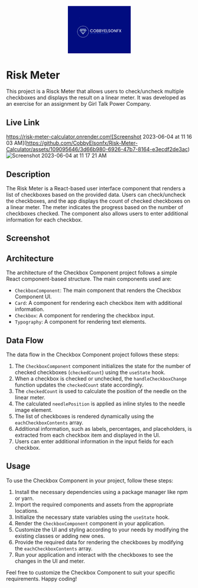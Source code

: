 
<div align="center">
  <img src="./src/assets/cobbyelsonfx-high-resolution-color-logo(1).png" alt="logo" width="170"  height="auto"/>
</div>



# Risk Meter

This project is a Risck Meter that allows users to check/uncheck multiple checkboxes and displays the result on a linear meter. It was developed as an exercise for an assignment by Girl Talk Power Company.


## Live Link
https://risk-meter-calculator.onrender.com![Screenshot 2023-06-04 at 11 16 03 AM](https://github.com/CobbyElsonfx/Risk-Meter-Calculator/assets/109095646/3d66b980-6926-47b7-8164-e3ecdf2de3ac)
![Screenshot 2023-06-04 at 11 17 21 AM](https://github.com/CobbyElsonfx/Risk-Meter-Calculator/assets/109095646/680d9d92-1a75-411f-8989-4f869d7e46c2)


## Description

The Risk Meter  is a React-based user interface component that renders a list of checkboxes based on the provided data. Users can check/uncheck the checkboxes, and the app displays the count of checked checkboxes on a linear meter. The meter indicates the progress based on the number of checkboxes checked. The component also allows users to enter additional information for each checkbox.



## Screenshot
[](./src/assets/Screenshot%202023-06-04%20at%2011.16.03%20AM.png)
## Architecture

The architecture of the Checkbox Component project follows a simple React component-based structure. The main components used are:

- `CheckboxComponent`: The main component that renders the Checkbox Component UI.
- `Card`: A component for rendering each checkbox item with additional information.
- `Checkbox`: A component for rendering the checkbox input.
- `Typography`: A component for rendering text elements.

## Data Flow

The data flow in the Checkbox Component project follows these steps:

1. The `CheckboxComponent` component initializes the state for the number of checked checkboxes (`checkedCount`) using the `useState` hook.
2. When a checkbox is checked or unchecked, the `handleCheckboxChange` function updates the `checkedCount` state accordingly.
3. The `checkedCount` is used to calculate the position of the needle on the linear meter.
4. The calculated `needlePosition` is applied as inline styles to the needle image element.
5. The list of checkboxes is rendered dynamically using the `eachCheckboxContents` array.
6. Additional information, such as labels, percentages, and placeholders, is extracted from each checkbox item and displayed in the UI.
7. Users can enter additional information in the input fields for each checkbox.

## Usage

To use the Checkbox Component in your project, follow these steps:

1. Install the necessary dependencies using a package manager like npm or yarn.
2. Import the required components and assets from the appropriate locations.
3. Initialize the necessary state variables using the `useState` hook.
4. Render the `CheckboxComponent` component in your application.
5. Customize the UI and styling according to your needs by modifying the existing classes or adding new ones.
6. Provide the required data for rendering the checkboxes by modifying the `eachCheckboxContents` array.
7. Run your application and interact with the checkboxes to see the changes in the UI and meter.

Feel free to customize the Checkbox Component to suit your specific requirements. Happy coding!
